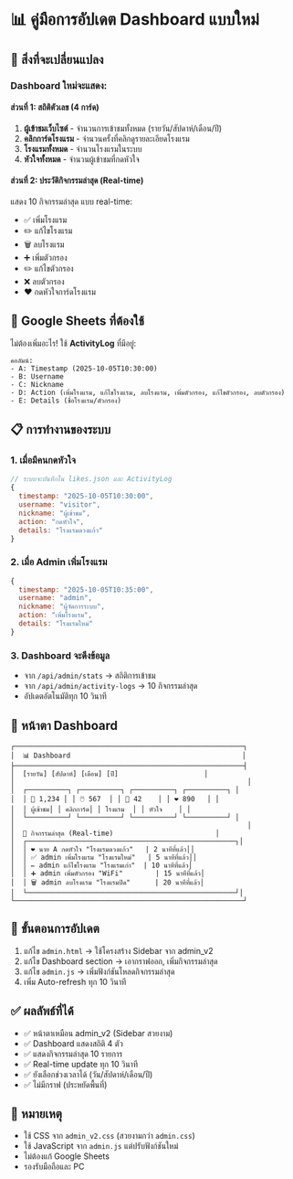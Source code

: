 # 📊 คู่มือการอัปเดต Dashboard แบบใหม่

## 🎯 สิ่งที่จะเปลี่ยนแปลง

### Dashboard ใหม่จะแสดง:

#### ส่วนที่ 1: สถิติตัวเลข (4 การ์ด)
1. **ผู้เข้าชมเว็บไซต์** - จำนวนการเข้าชมทั้งหมด (รายวัน/สัปดาห์/เดือน/ปี)
2. **คลิกการ์ดโรงแรม** - จำนวนครั้งที่คลิกดูรายละเอียดโรงแรม
3. **โรงแรมทั้งหมด** - จำนวนโรงแรมในระบบ
4. **หัวใจทั้งหมด** - จำนวนผู้เข้าชมที่กดหัวใจ

#### ส่วนที่ 2: ประวัติกิจกรรมล่าสุด (Real-time)
แสดง 10 กิจกรรมล่าสุด แบบ real-time:
- ✅ เพิ่มโรงแรม
- ✏️ แก้ไขโรงแรม  
- 🗑️ ลบโรงแรม
- ➕ เพิ่มตัวกรอง
- ✏️ แก้ไขตัวกรอง
- ❌ ลบตัวกรอง
- ❤️ กดหัวใจการ์ดโรงแรม

## 🔧 Google Sheets ที่ต้องใช้

ไม่ต้องเพิ่มอะไร! ใช้ **ActivityLog** ที่มีอยู่:

```
คอลัมน์:
- A: Timestamp (2025-10-05T10:30:00)
- B: Username
- C: Nickname  
- D: Action (เพิ่มโรงแรม, แก้ไขโรงแรม, ลบโรงแรม, เพิ่มตัวกรอง, แก้ไขตัวกรอง, ลบตัวกรอง)
- E: Details (ชื่อโรงแรม/ตัวกรอง)
```

## 📋 การทำงานของระบบ

### 1. เมื่อมีคนกดหัวใจ
```javascript
// ระบบจะบันทึกใน likes.json และ ActivityLog
{
  timestamp: "2025-10-05T10:30:00",
  username: "visitor",
  nickname: "ผู้เข้าชม",
  action: "กดหัวใจ",
  details: "โรงแรมดวงแก้ว"
}
```

### 2. เมื่อ Admin เพิ่มโรงแรม
```javascript
{
  timestamp: "2025-10-05T10:35:00",
  username: "admin",
  nickname: "ผู้จัดการระบบ",
  action: "เพิ่มโรงแรม",
  details: "โรงแรมใหม่"
}
```

### 3. Dashboard จะดึงข้อมูล
- จาก `/api/admin/stats` → สถิติการเข้าชม
- จาก `/api/admin/activity-logs` → 10 กิจกรรมล่าสุด
- อัปเดตอัตโนมัติทุก 10 วินาที

## 🎨 หน้าตา Dashboard

```
┌────────────────────────────────────────────────────────┐
│  📊 Dashboard                                          │
├────────────────────────────────────────────────────────┤
│  [รายวัน] [สัปดาห์] [เดือน] [ปี]                     │
│                                                         │
│  ┌──────────┐ ┌──────────┐ ┌──────────┐ ┌──────────┐ │
│  │ 👥 1,234 │ │ 🖱️ 567  │ │ 🏨 42    │ │ ❤️ 890   │ │
│  │ ผู้เข้าชม│ │ คลิกการ์ด│ │ โรงแรม  │ │ หัวใจ    │ │
│  └──────────┘ └──────────┘ └──────────┘ └──────────┘ │
│                                                         │
│  📝 กิจกรรมล่าสุด (Real-time)                         │
│  ┌───────────────────────────────────────────────────┐│
│  │ ❤️ นาย A กดหัวใจ "โรงแรมดวงแก้ว"   | 2 นาทีที่แล้ว││
│  │ ✅ admin เพิ่มโรงแรม "โรงแรมใหม่"   | 5 นาทีที่แล้ว││
│  │ ✏️ admin แก้ไขโรงแรม "โรงแรมเก่า"  | 10 นาทีที่แล้ว│
│  │ ➕ admin เพิ่มตัวกรอง "WiFi"        | 15 นาทีที่แล้ว│
│  │ 🗑️ admin ลบโรงแรม "โรงแรมปิด"      | 20 นาทีที่แล้ว│
│  └───────────────────────────────────────────────────┘│
└────────────────────────────────────────────────────────┘
```

## 🚀 ขั้นตอนการอัปเดต

1. แก้ไข `admin.html` → ใช้โครงสร้าง Sidebar จาก admin_v2
2. แก้ไข Dashboard section → เอากราฟออก, เพิ่มกิจกรรมล่าสุด
3. แก้ไข `admin.js` → เพิ่มฟังก์ชันโหลดกิจกรรมล่าสุด
4. เพิ่ม Auto-refresh ทุก 10 วินาที

## ✅ ผลลัพธ์ที่ได้

- ✅ หน้าตาเหมือน admin_v2 (Sidebar สวยงาม)
- ✅ Dashboard แสดงสถิติ 4 ตัว
- ✅ แสดงกิจกรรมล่าสุด 10 รายการ
- ✅ Real-time update ทุก 10 วินาที
- ✅ ยังเลือกช่วงเวลาได้ (วัน/สัปดาห์/เดือน/ปี)
- ✅ ไม่มีกราฟ (ประหยัดพื้นที่)

## 📝 หมายเหตุ

- ใช้ CSS จาก `admin_v2.css` (สวยงามกว่า `admin.css`)
- ใช้ JavaScript จาก `admin.js` แต่ปรับฟังก์ชันใหม่
- ไม่ต้องแก้ Google Sheets
- รองรับมือถือและ PC
